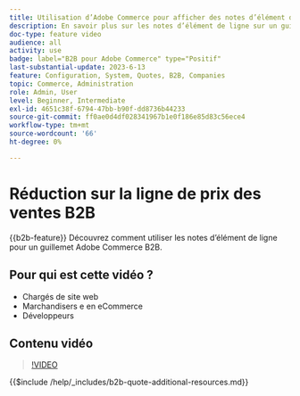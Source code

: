 ```yaml
---
title: Utilisation d’Adobe Commerce pour afficher des notes d’élément de ligne pour un guillemet
description: En savoir plus sur les notes d’élément de ligne sur un guillemet B2B dans Adobe Commerce
doc-type: feature video
audience: all
activity: use
badge: label="B2B pour Adobe Commerce" type="Positif"
last-substantial-update: 2023-6-13
feature: Configuration, System, Quotes, B2B, Companies
topic: Commerce, Administration
role: Admin, User
level: Beginner, Intermediate
exl-id: 4651c38f-6794-47bb-b90f-dd8736b44233
source-git-commit: ff0ae0d4df028341967b1e0f186e85d83c56ece4
workflow-type: tm+mt
source-wordcount: '66'
ht-degree: 0%

---
```


# Réduction sur la ligne de prix des ventes B2B

{{b2b-feature}}
Découvrez comment utiliser les notes d’élément de ligne pour un guillemet Adobe Commerce B2B.

## Pour qui est cette vidéo ?

- Chargés de site web
- Marchandisers e en eCommerce
- Développeurs

## Contenu vidéo

>[!VIDEO](https://video.tv.adobe.com/v/3420417?learn=on)

{{$include /help/_includes/b2b-quote-additional-resources.md}}
